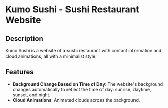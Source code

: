 # Kumo Sushi - Sushi Restaurant Website

## Description
Kumo Sushi is a website of a sushi restaurant with contact information and cloud animations, all with a minimalist style.

## Features
- **Background Change Based on Time of Day**: The website's background changes automatically to reflect the time of day: sunrise, daytime, sunset, and night.
- **Cloud Animations**: Animated clouds across the background.

